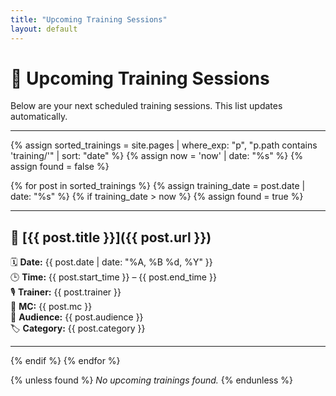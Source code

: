 ```yaml
---
title: "Upcoming Training Sessions"
layout: default
---
```


# 📆 Upcoming Training Sessions

Below are your next scheduled training sessions. This list updates automatically.

---

{% assign sorted_trainings = site.pages | where_exp: "p", "p.path contains 'training/'" | sort: "date" %}
{% assign now = 'now' | date: "%s" %}
{% assign found = false %}

{% for post in sorted_trainings %}
  {% assign training_date = post.date | date: "%s" %}
  {% if training_date > now %}
    {% assign found = true %}

---

## 🔹 [{{ post.title }}]({{ post.url }})

🗓️ **Date:** {{ post.date | date: "%A, %B %d, %Y" }}  
🕒 **Time:** {{ post.start_time }} – {{ post.end_time }}  
🎙️ **Trainer:** {{ post.trainer }}  
🎤 **MC:** {{ post.mc }}  
👥 **Audience:** {{ post.audience }}  
🏷️ **Category:** {{ post.category }}

---

  {% endif %}
{% endfor %}

{% unless found %}
_No upcoming trainings found._
{% endunless %}
